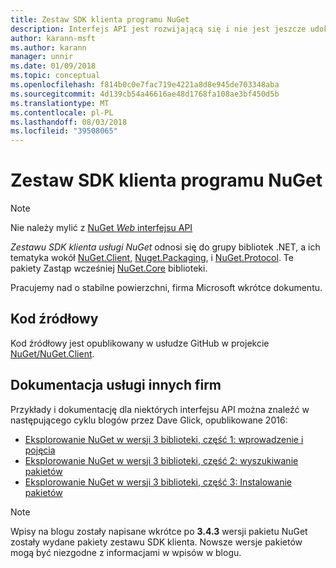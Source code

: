 ```yaml
---
title: Zestaw SDK klienta programu NuGet
description: Interfejs API jest rozwijającą się i nie jest jeszcze udokumentowane, ale przykłady są dostępne na blogu Dave Glick.
author: karann-msft
ms.author: karann
manager: unnir
ms.date: 01/09/2018
ms.topic: conceptual
ms.openlocfilehash: f814b0c0e7fac719e4221a8d8e945de703348aba
ms.sourcegitcommit: 4d139cb54a46616ae48d1768fa108ae3bf450d5b
ms.translationtype: MT
ms.contentlocale: pl-PL
ms.lasthandoff: 08/03/2018
ms.locfileid: "39508065"
---
```

# <a name="nuget-client-sdk"></a>Zestaw SDK klienta programu NuGet

> [!Note]
> Nie należy mylić z [NuGet *Web* interfejsu API](https://docs.microsoft.com/en-us/nuget/api/overview)

*Zestawu SDK klienta usługi NuGet* odnosi się do grupy bibliotek .NET, a ich tematyka wokół [NuGet.Client](https://www.nuget.org/packages/NuGet.Client), [Nuget.Packaging](https://www.nuget.org/packages/NuGet.Packaging), i [NuGet.Protocol](https://www.nuget.org/packages/NuGet.Protocol). Te pakiety Zastąp wcześniej [NuGet.Core](https://www.nuget.org/packages/NuGet.Core/) biblioteki.

Pracujemy nad o stabilne powierzchni, firma Microsoft wkrótce dokumentu.

## <a name="source-code"></a>Kod źródłowy

Kod źródłowy jest opublikowany w usłudze GitHub w projekcie [NuGet/NuGet.Client](https://github.com/NuGet/NuGet.Client).

## <a name="third-party-documentation"></a>Dokumentacja usługi innych firm

Przykłady i dokumentację dla niektórych interfejsu API można znaleźć w następującego cyklu blogów przez Dave Glick, opublikowane 2016:

- [Eksplorowanie NuGet w wersji 3 biblioteki, część 1: wprowadzenie i pojęcia](http://daveaglick.com/posts/exploring-the-nuget-v3-libraries-part-1)
- [Eksplorowanie NuGet w wersji 3 biblioteki, część 2: wyszukiwanie pakietów](http://daveaglick.com/posts/exploring-the-nuget-v3-libraries-part-2)
- [Eksplorowanie NuGet w wersji 3 biblioteki, część 3: Instalowanie pakietów](http://daveaglick.com/posts/exploring-the-nuget-v3-libraries-part-3)

> [!Note]
> Wpisy na blogu zostały napisane wkrótce po **3.4.3** wersji pakietu NuGet zostały wydane pakiety zestawu SDK klienta.
> Nowsze wersje pakietów mogą być niezgodne z informacjami w wpisów w blogu.
